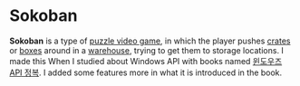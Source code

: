 # Sokoban
 **Sokoban** is a type of [puzzle video game](https://en.wikipedia.org/wiki/Puzzle_video_game), in which the player pushes [crates](https://en.wikipedia.org/wiki/Crate#Wooden_crates) or [boxes](https://en.wikipedia.org/wiki/Wooden_box) around in a [warehouse](https://en.wikipedia.org/wiki/Warehouse), trying to get them to storage locations. I made this When I studied about Windows API with books named [윈도우즈 API 정복](http://www.hanbit.co.kr/store/books/look.php?p_code=B5569582339 ). I added some features more in what it is introduced in the book. 

